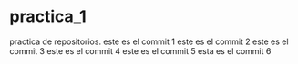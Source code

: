 # practica_1
practica de repositorios. 
este es el commit 1
este es el commit 2
este es el commit 3
este es el commit 4
este es el commit 5
esta es el commit 6